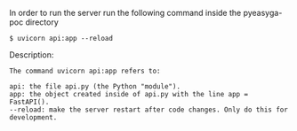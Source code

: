 In order to run the server run the following command inside the pyeasyga-poc directory

```
$ uvicorn api:app --reload
```

Description:

```
The command uvicorn api:app refers to:

api: the file api.py (the Python "module").
app: the object created inside of api.py with the line app = FastAPI().
--reload: make the server restart after code changes. Only do this for development.
```
